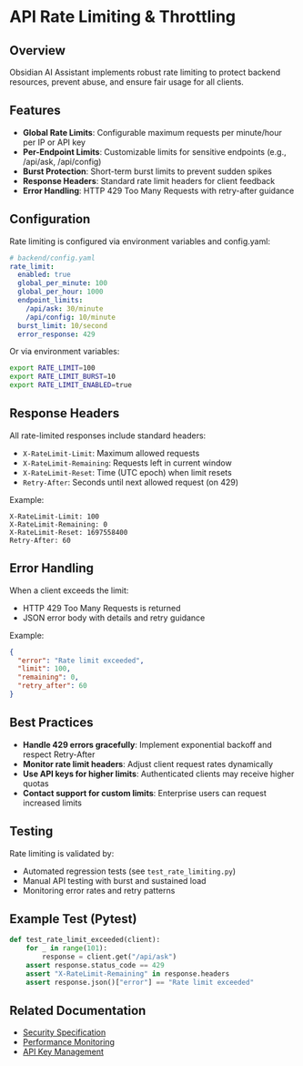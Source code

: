 # API Rate Limiting & Throttling

## Overview

Obsidian AI Assistant implements robust rate limiting to protect backend resources, prevent abuse, and ensure fair
usage for all clients.

## Features

- **Global Rate Limits**: Configurable maximum requests per minute/hour per IP or API key
- **Per-Endpoint Limits**: Customizable limits for sensitive endpoints (e.g., /api/ask, /api/config)
- **Burst Protection**: Short-term burst limits to prevent sudden spikes
- **Response Headers**: Standard rate limit headers for client feedback
- **Error Handling**: HTTP 429 Too Many Requests with retry-after guidance

## Configuration

Rate limiting is configured via environment variables and config.yaml:

```yaml
# backend/config.yaml
rate_limit:
  enabled: true
  global_per_minute: 100
  global_per_hour: 1000
  endpoint_limits:
    /api/ask: 30/minute
    /api/config: 10/minute
  burst_limit: 10/second
  error_response: 429
```

Or via environment variables:

```bash
export RATE_LIMIT=100
export RATE_LIMIT_BURST=10
export RATE_LIMIT_ENABLED=true
```

## Response Headers

All rate-limited responses include standard headers:

- `X-RateLimit-Limit`: Maximum allowed requests
- `X-RateLimit-Remaining`: Requests left in current window
- `X-RateLimit-Reset`: Time (UTC epoch) when limit resets
- `Retry-After`: Seconds until next allowed request (on 429)

Example:
```
X-RateLimit-Limit: 100
X-RateLimit-Remaining: 0
X-RateLimit-Reset: 1697558400
Retry-After: 60
```

## Error Handling

When a client exceeds the limit:
- HTTP 429 Too Many Requests is returned
- JSON error body with details and retry guidance

Example:
```json
{
  "error": "Rate limit exceeded",
  "limit": 100,
  "remaining": 0,
  "retry_after": 60
}
```

## Best Practices

- **Handle 429 errors gracefully**: Implement exponential backoff and respect Retry-After
- **Monitor rate limit headers**: Adjust client request rates dynamically
- **Use API keys for higher limits**: Authenticated clients may receive higher quotas
- **Contact support for custom limits**: Enterprise users can request increased limits

## Testing

Rate limiting is validated by:
- Automated regression tests (see `test_rate_limiting.py`)
- Manual API testing with burst and sustained load
- Monitoring error rates and retry patterns

## Example Test (Pytest)

```python
def test_rate_limit_exceeded(client):
    for _ in range(101):
        response = client.get("/api/ask")
    assert response.status_code == 429
    assert "X-RateLimit-Remaining" in response.headers
    assert response.json()["error"] == "Rate limit exceeded"
```

## Related Documentation

- [Security Specification](SECURITY_SPECIFICATION.md)
- [Performance Monitoring](PERFORMANCE_MONITORING.md)
- [API Key Management](API_KEY_MANAGEMENT.md)
